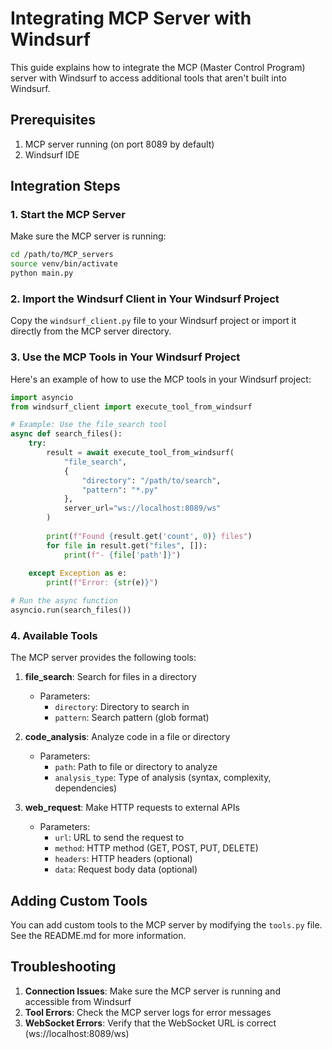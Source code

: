 # Integrating MCP Server with Windsurf

This guide explains how to integrate the MCP (Master Control Program) server with Windsurf to access additional tools that aren't built into Windsurf.

## Prerequisites

1. MCP server running (on port 8089 by default)
2. Windsurf IDE

## Integration Steps

### 1. Start the MCP Server

Make sure the MCP server is running:

```bash
cd /path/to/MCP_servers
source venv/bin/activate
python main.py
```

### 2. Import the Windsurf Client in Your Windsurf Project

Copy the `windsurf_client.py` file to your Windsurf project or import it directly from the MCP server directory.

### 3. Use the MCP Tools in Your Windsurf Project

Here's an example of how to use the MCP tools in your Windsurf project:

```python
import asyncio
from windsurf_client import execute_tool_from_windsurf

# Example: Use the file_search tool
async def search_files():
    try:
        result = await execute_tool_from_windsurf(
            "file_search",
            {
                "directory": "/path/to/search",
                "pattern": "*.py"
            },
            server_url="ws://localhost:8089/ws"
        )
        
        print(f"Found {result.get('count', 0)} files")
        for file in result.get("files", []):
            print(f"- {file['path']}")
            
    except Exception as e:
        print(f"Error: {str(e)}")

# Run the async function
asyncio.run(search_files())
```

### 4. Available Tools

The MCP server provides the following tools:

1. **file_search**: Search for files in a directory
   - Parameters:
     - `directory`: Directory to search in
     - `pattern`: Search pattern (glob format)

2. **code_analysis**: Analyze code in a file or directory
   - Parameters:
     - `path`: Path to file or directory to analyze
     - `analysis_type`: Type of analysis (syntax, complexity, dependencies)

3. **web_request**: Make HTTP requests to external APIs
   - Parameters:
     - `url`: URL to send the request to
     - `method`: HTTP method (GET, POST, PUT, DELETE)
     - `headers`: HTTP headers (optional)
     - `data`: Request body data (optional)

## Adding Custom Tools

You can add custom tools to the MCP server by modifying the `tools.py` file. See the README.md for more information.

## Troubleshooting

1. **Connection Issues**: Make sure the MCP server is running and accessible from Windsurf
2. **Tool Errors**: Check the MCP server logs for error messages
3. **WebSocket Errors**: Verify that the WebSocket URL is correct (ws://localhost:8089/ws)